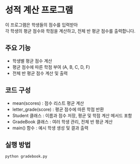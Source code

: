 # 성적 계산 프로그램

이 프로그램은 학생들의 점수를 입력받아  
각 학생의 평균 점수와 학점을 계산하고, 전체 반 평균 점수를 출력합니다.



## 주요 기능

- 학생별 평균 점수 계산  
- 평균 점수에 따른 학점 부여 (A, B, C, D, F)  
- 전체 반 평균 점수 계산 및 출력



## 코드 구성

- mean(scores) : 점수 리스트 평균 계산
- letter_grade(score) : 평균 점수에 따른 학점 반환
- Student 클래스 : 이름과 점수 저장, 평균 및 학점 계산 메서드 포함
- GradeBook 클래스 : 여러 학생 관리, 전체 반 평균 계산
- main() 함수 : 예시 학생 생성 및 결과 출력



## 실행 방법

```bash
python gradebook.py
